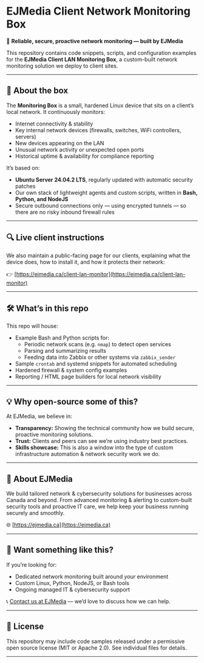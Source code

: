 # EJMedia Client Network Monitoring Box

🚀 **Reliable, secure, proactive network monitoring — built by EJMedia**

This repository contains code snippets, scripts, and configuration examples for the **EJMedia Client LAN Monitoring Box**, a custom-built network monitoring solution we deploy to client sites.

---

## 📡 About the box

The **Monitoring Box** is a small, hardened Linux device that sits on a client’s local network. It continuously monitors:

- Internet connectivity & stability
- Key internal network devices (firewalls, switches, WiFi controllers, servers)
- New devices appearing on the LAN
- Unusual network activity or unexpected open ports
- Historical uptime & availability for compliance reporting

It’s based on:

- **Ubuntu Server 24.04.2 LTS**, regularly updated with automatic security patches
- Our own stack of lightweight agents and custom scripts, written in **Bash, Python, and NodeJS**
- Secure outbound connections only — using encrypted tunnels — so there are no risky inbound firewall rules

---

## 🔍 Live client instructions
We also maintain a public-facing page for our clients, explaining what the device does, how to install it, and how it protects their network:

👉 [https://ejmedia.ca/client-lan-monitor](https://ejmedia.ca/client-lan-monitor)

---

## 🛠 What’s in this repo

This repo will house:

- Example Bash and Python scripts for:
  - Periodic network scans (e.g. `nmap`) to detect open services
  - Parsing and summarizing results
  - Feeding data into Zabbix or other systems via `zabbix_sender`
- Sample `crontab` and systemd snippets for automated scheduling
- Hardened firewall & system config examples
- Reporting / HTML page builders for local network visibility

---

## 💡 Why open-source some of this?

At EJMedia, we believe in:

- **Transparency:** Showing the technical community how we build secure, proactive monitoring solutions.
- **Trust:** Clients and peers can see we’re using industry best practices.
- **Skills showcase:** This is also a window into the type of custom infrastructure automation & network security work we do.

---

## 🏢 About EJMedia

We build tailored network & cybersecurity solutions for businesses across Canada and beyond. From advanced monitoring & alerting to custom-built security tools and proactive IT care, we help keep your business running securely and smoothly.

🌐 [https://ejmedia.ca](https://ejmedia.ca)

---

## 🚀 Want something like this?

If you’re looking for:

- Dedicated network monitoring built around *your* environment
- Custom Linux, Python, NodeJS, or Bash tools
- Ongoing managed IT & cybersecurity support

📞 [Contact us at EJMedia](https://ejmedia.ca) — we’d love to discuss how we can help.

---

## 📜 License

This repository may include code samples released under a permissive open source license (MIT or Apache 2.0). See individual files for details.

---
